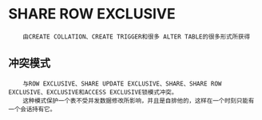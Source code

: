 # SHARE ROW EXCLUSIVE
```
    由CREATE COLLATION、CREATE TRIGGER和很多 ALTER TABLE的很多形式所获得
```
## 冲突模式
```
    与ROW EXCLUSIVE、SHARE UPDATE EXCLUSIVE、SHARE、SHARE ROW EXCLUSIVE、EXCLUSIVE和ACCESS EXCLUSIVE锁模式冲突。
    这种模式保护一个表不受并发数据修改所影响，并且是自排他的，这样在一个时刻只能有一个会话持有它。
```
